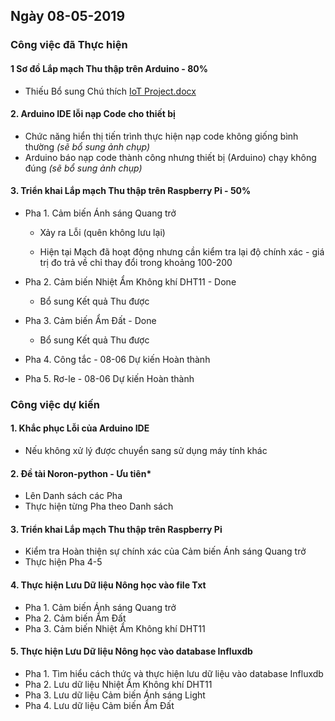 ## Ngày 08-05-2019

### Công việc đã Thực hiện

#### 1 Sơ đồ Lắp mạch Thu thập trên Arduino - 80%

- Thiếu Bổ sung Chú thích [IoT Project.docx](https://drive.google.com/open?id=18jifvo1Lqh-AklhmRjVGmBYaqtryk-A0)

#### 2. Arduino IDE lỗi nạp Code cho thiết bị

- Chức năng hiển thị tiến trình thực hiện nạp code không giống bình thường _(sẽ bổ sung ảnh chụp)_
- Arduino báo nạp code thành công nhưng thiết bị (Arduino) chạy không đúng _(sẽ bổ sung ảnh chụp)_

#### 3. Triển khai Lắp mạch Thu thập trên Raspberry Pi - 50%

- Pha 1. Cảm biến Ánh sáng Quang trở

  - Xảy ra Lỗi (quên không lưu lại)

  - Hiện tại Mạch đã hoạt động nhưng cần kiểm tra lại độ chính xác - giá trị đo trả về chỉ thay đổi trong khoảng 100-200

- Pha 2. Cảm biến Nhiệt Ẩm Không khí DHT11 - Done

  - Bổ sung Kết quả Thu được

- Pha 3. Cảm biến Ẩm Đất - Done

  - Bổ sung Kết quả Thu được

- Pha 4. Công tắc - 08-06 Dự kiến Hoàn thành

- Pha 5. Rơ-le - 08-06 Dự kiến Hoàn thành

### Công việc dự kiến

#### 1. Khắc phục Lỗi của Arduino IDE

- Nếu không xử lý được chuyển sang sử dụng máy tính khác

#### 2. Đề tài Noron-python - Ưu tiên\*

- Lên Danh sách các Pha
- Thực hiện từng Pha theo Danh sách

#### 3. Triển khai Lắp mạch Thu thập trên Raspberry Pi

- Kiểm tra Hoàn thiện sự chính xác của Cảm biến Ánh sáng Quang trở
- Thực hiện Pha 4-5

#### 4. Thực hiện Lưu Dữ liệu Nông học vào file Txt

- Pha 1. Cảm biến Ánh sáng Quang trở
- Pha 2. Cảm biến Ẩm Đất
- Pha 3. Cảm biến Nhiệt Ẩm Không khí DHT11

#### 5. Thực hiện Lưu Dữ liệu Nông học vào database Influxdb

- Pha 1. Tìm hiểu cách thức và thực hiện lưu dữ liệu vào database Influxdb
- Pha 2. Lưu dữ liệu Nhiệt Ẩm Không khí DHT11
- Pha 3. Lưu dữ liệu Cảm biến Ánh sáng Light
- Pha 4. Lưu dữ liệu Cảm biến Ẩm Đất
